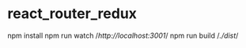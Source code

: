 # react_router_redux
npm install
npm run watch  /*http://localhost:3001*/
npm run build  /*./dist*/
